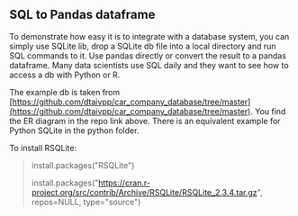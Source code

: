 ## SQL to Pandas dataframe
To demonstrate how easy it is to integrate with a database system, you can simply use SQLite lib, drop a SQLite db file into a local directory and run SQL commands to it. Use pandas directly or convert the result to a pandas dataframe. Many data scientists use SQL daily and they want to see how to access a db with Python or R.

The example db is taken from [https://github.com/dtaivpp/car_company_database/tree/master](https://github.com/dtaivpp/car_company_database/tree/master). You find the ER diagram in the repo link above.
There is an equivalent example for Python SQLite in the python folder.

To install RSQLite: 
> install.packages("RSQLite")
> 
> install.packages("https://cran.r-project.org/src/contrib/Archive/RSQLite/RSQLite_2.3.4.tar.gz", repos=NULL, type="source")
